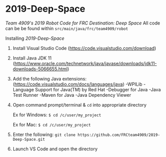 # 2019-Deep-Space
*Team 4909's 2019 Robot Code for FRC Destination: Deep Space*
All code can be be found within `src/main/java/frc/team4909/robot`

Installing *2019-Deep-Space*
  1. Install Visual Studio Code (https://code.visualstudio.com/download)
  2. Install Java JDK 11 (https://www.oracle.com/technetwork/java/javase/downloads/jdk11-downloads-5066655.html)
  3. Add the following Java extensions: (https://code.visualstudio.com/docs/languages/java)
      -WPILib
     -Language Support for Java(TM) by Red Hat
     -Debugger for Java
     -Java Test Runner
     -Maven for Java
     -Java Dependency Viewer
  4. Open command prompt/terminal & `cd` into appropriate directory
  
      Ex for Windows: `$ cd /c/user/my_project`
      
      Ex for Mac:  `$ cd /c/user/my_project`
  5. Enter the following: 
  `git clone https://github.com/FRCteam4909/2019-Deep-Space.git`
  6. Launch VS Code and open the directory
  
     
  



